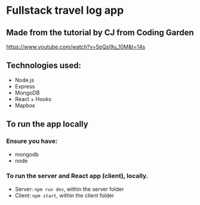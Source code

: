 # Fullstack travel log app

## Made from the tutorial by CJ from Coding Garden
https://www.youtube.com/watch?v=5pQsl9u_10M&t=14s

## Technologies used:
- Node.js
- Express
- MongoDB
- React + Hooks
- Mapbox

## To run the app locally

### Ensure you have:
- mongodb
- node

### To run the server and React app (client), locally.
- Server: `npm run dev`, within the server folder
- Client: `npm start`, within the client folder
